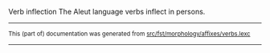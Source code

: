 Verb inflection
The Aleut language verbs inflect in persons.

* * *

<small>This (part of) documentation was generated from [src/fst/morphology/affixes/verbs.lexc](https://github.com/giellalt/lang-ale/blob/main/src/fst/morphology/affixes/verbs.lexc)</small>

---

